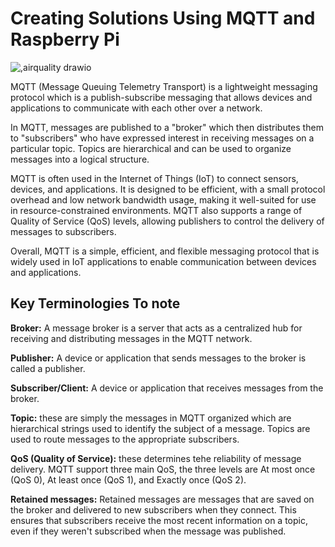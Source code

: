 # Creating Solutions Using MQTT and Raspberry Pi

![,airquality drawio](https://user-images.githubusercontent.com/55284959/220055520-6346bd51-a800-4319-b4ae-96e9ef0749fd.png)

MQTT (Message Queuing Telemetry Transport) is a lightweight messaging protocol which is a publish-subscribe messaging that allows devices and applications to communicate with each other over a network.

In MQTT, messages are published to a "broker" which then distributes them to "subscribers" who have expressed interest in receiving messages on a particular topic. Topics are hierarchical and can be used to organize messages into a logical structure.

MQTT is often used in the Internet of Things (IoT) to connect sensors, devices, and applications. It is designed to be efficient, with a small protocol overhead and low network bandwidth usage, making it well-suited for use in resource-constrained environments. MQTT also supports a range of Quality of Service (QoS) levels, allowing publishers to control the delivery of messages to subscribers.

Overall, MQTT is a simple, efficient, and flexible messaging protocol that is widely used in IoT applications to enable communication between devices and applications.

## Key Terminologies To note

**Broker:** A message broker is a server that acts as a centralized hub for receiving and distributing messages in the MQTT network.

**Publisher:** A device or application that sends messages to the broker is called a publisher.

**Subscriber/Client:** A device or application that receives messages from the broker.

**Topic:** these are simply the messages in MQTT organized which are hierarchical strings used to identify the subject of a message. Topics are used to route messages to the appropriate subscribers.

**QoS (Quality of Service):** these determines tehe reliability of message delivery. MQTT support three main QoS, the three levels are At most once (QoS 0), At least once (QoS 1), and Exactly once (QoS 2).

**Retained messages:** Retained messages are messages that are saved on the broker and delivered to new subscribers when they connect. This ensures that subscribers receive the most recent information on a topic, even if they weren't subscribed when the message was published.

